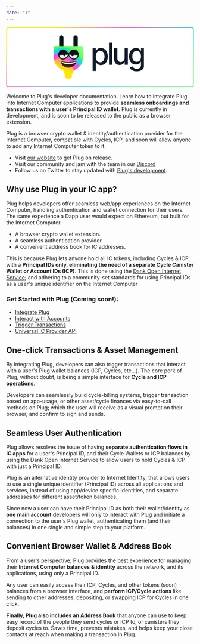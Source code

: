 ```yaml
---
date: "1"
---
```


![](imgs/plug-welcome.png)

Welcome to Plug's developer documentation. Learn how to integrate Plug into Internet Computer applications to provide **seamless onboardings and transactions with a user's Principal ID wallet**. Plug is currently in development, and is soon to be released to the public as a browser extension.

Plug is a browser crypto wallet & identity/authentication provider for the Internet Computer, compatible with Cycles, ICP, and soon will allow anyone to add any Internet Computer token to it. 

- Visit [our website](https://plugwallet.ooo) to get Plug on release.
- Visit our community and jam with the team in our [Discord](https://discord.gg/yVEcEzmrgm)
- Follow us on Twitter to stay updated with [Plug's development](https://twitter.com/plug_wallet).

## Why use Plug in your IC app?
Plug helps developers offer seamless web/app experiences on the Internet Computer, handling authentication and wallet connection for their users. The same experience a Dapp user would expect on Ethereum, but built for the Internet Computer.

- A browser crypto wallet extension.
- A seamless authentication provider.
- A convenient address book for IC addresses.

This is because Plug lets anyone hold all IC tokens, including Cycles & ICP, with a  **Principal IDs only, eliminating the need of a separate Cycle Canister Wallet or Account IDs (ICP)**. This is done using the [Dank Open Internet Service](https://dank.ooo); and adhering to a community-set standards for using Principal IDs as a user's unique identifier on the Internet Computer

### Get Started with Plug (Coming soon!):

- [Integrate Plug]("./getting-started/integrate-plug/")
- [Interact with Accounts]("./getting-started/interact-with-accounts/")
- [Trigger Transactions]("./getting-started/trigger-transactions/")
- [Universal IC Provider API]("./ic-provider-api/universal-ic-object/")

## One-click Transactions & Asset Management

By integrating Plug, developers can also trigger transactions that interact with a user's Plug wallet balances (ICP, Cycles, etc...). The core perk of Plug, without doubt, is being a simple interface for **Cycle and ICP operations**.

Developers can seamlessly build cycle-billing systems, trigger transaction based on app-usage, or other asset/cycle finances via easy-to-call methods on Plug; which the user will receive as a visual prompt on their browser, and confirm to sign and sends.

## Seamless User Authentication
Plug allows resolves the issue of having **separate authentication flows in IC apps** for a user's Principal ID, and their Cycle Wallets or ICP balances by using the Dank Open Internet Service to allow users to hold Cycles & ICP with just a Principal ID.

Plug is an alternative identity provider to Internet Identity, that allows users to use a single unique identifier (Principal ID) across all applications and services, instead of using app/device specific identities, and separate addresses for different asset/token balances.

Since now a user can have their Principal ID as both their wallet/identity as **one main account** developers will only to interact with Plug and initiate a connection to the user's Plug wallet, authenticating them (and their balances) in one single and simple step to your platform.

## Convenient Browser Wallet & Address Book
From a user's perspective, Plug provides the best experience for managing their **Internet Computer balances & identity** across the network, and its applications, using only a Principal ID.

Any user can easily access their ICP, Cycles, and other tokens (soon) balances from a browser interface, and **perform ICP/Cycle actions** like sending to other addresses, depositing, or swapping ICP for Cycles in one click. 

**Finally, Plug also includes an Address Book** that anyone can use to keep easy record of the people they send cycles or ICP to, or canisters they deposit cycles to. Saves time, prevents mistakes, and helps keep your close contacts at reach when making a transaction in Plug.